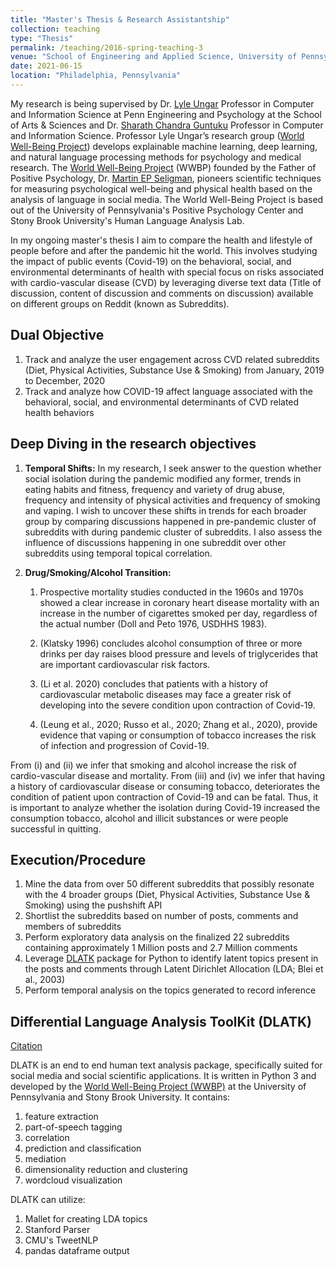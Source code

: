 ```yaml
---
title: "Master's Thesis & Research Assistantship"
collection: teaching
type: "Thesis"
permalink: /teaching/2016-spring-teaching-3
venue: "School of Engineering and Applied Science, University of Pennsylvania"
date: 2021-06-15
location: "Philadelphia, Pennsylvania"
---
```


My research is being supervised by Dr. [Lyle Ungar](https://www.cis.upenn.edu/~ungar/) Professor in Computer and Information Science at Penn Engineering and Psychology at the School of Arts & Sciences and Dr. [Sharath Chandra Guntuku](https://sharathg.cis.upenn.edu/) Professor in Computer and Information Science. Professor Lyle Ungar’s research group ([World Well-Being Project](https://wwbp.org/)) develops explainable machine learning, deep learning, and natural language processing methods for psychology and medical research. The [World Well-Being Project](https://wwbp.org/) (WWBP) founded by the Father of Positive Psychology, Dr. [Martin EP Seligman](https://ppc.sas.upenn.edu/people/martin-ep-seligman), pioneers scientific techniques for measuring psychological well-being and physical health based on the analysis of language in social media. The World Well-Being Project is based out of the University of Pennsylvania's Positive Psychology Center and Stony Brook University's Human Language Analysis Lab. 

In my ongoing master's thesis I aim to compare the health and lifestyle of people before and after the pandemic hit the world.
This involves studying the impact of public events (Covid-19) on the behavioral, social, and environmental determinants of health with special focus on risks associated 
with cardio-vascular disease (CVD) by leveraging diverse text data (Title of discussion, content of discussion and comments on discussion) 
available on different groups on Reddit (known as Subreddits).

Dual Objective
-----
1. Track and analyze the user engagement across CVD related subreddits (Diet, Physical Activities, Substance Use & Smoking) from January, 2019 to December, 2020
2. Track and analyze how COVID-19 affect language associated with the behavioral, social, and environmental determinants of CVD related health behaviors

Deep Diving in the research objectives
-----
1. **Temporal Shifts:**
    In my research, I seek answer to the question whether social isolation during the pandemic modified any former, trends in eating habits and fitness, frequency and variety of drug abuse, frequency and intensity of physical activities and frequency of smoking and vaping. I wish to uncover these shifts in trends for each broader group by comparing discussions happened in pre-pandemic cluster of subreddits with during pandemic cluster of subreddits. I also assess the influence of discussions happening in one subreddit over other subreddits using temporal topical correlation. 

2. **Drug/Smoking/Alcohol Transition:**
    1. Prospective mortality studies conducted in the 1960s and 1970s showed a clear increase in coronary heart disease mortality with an increase in the number of
cigarettes smoked per day, regardless of the actual number (Doll and Peto 1976, USDHHS 1983).

    2. (Klatsky 1996) concludes alcohol consumption of three or more drinks per day raises blood pressure and levels of triglycerides that are important cardiovascular risk factors.

    3. (Li et al. 2020) concludes that patients with a history of cardiovascular metabolic diseases may face a greater risk of developing into the severe condition upon contraction of Covid-19.

    4. (Leung et al., 2020; Russo et al., 2020; Zhang et al., 2020), provide evidence that vaping or consumption of tobacco increases the risk of infection and progression of Covid-19.

From (i) and (ii) we infer that smoking and alcohol increase the risk of cardio-vascular disease and mortality. From (iii) and (iv) we infer that having a history of cardiovascular disease or consuming tobacco, deteriorates the condition of patient upon contraction of Covid-19 and can be fatal. Thus, it is important to analyze whether the isolation during Covid-19 increased the consumption tobacco, alcohol and illicit substances or were people successful in quitting.

Execution/Procedure
-----
1. Mine the data from over 50 different subreddits that possibly resonate with the 4 broader groups (Diet, Physical Activities, Substance Use & Smoking) using the pushshift API
2. Shortlist the subreddits based on number of posts, comments and members of subreddits
3. Perform exploratory data analysis on the finalized 22 subreddits containing approximately 1 Million posts and 2.7 Million comments
4. Leverage [DLATK](http://dlatk.wwbp.org/index.html) package for Python to identify latent topics present in the posts and comments through Latent Dirichlet Allocation (LDA; Blei et al., 2003)
5. Perform temporal analysis on the topics generated to record inference

Differential Language Analysis ToolKit (DLATK)
-----
[Citation](https://aclanthology.org/D17-2010/)

DLATK is an end to end human text analysis package, specifically suited for social media and social scientific applications. It is written in Python 3 and developed by the [World Well-Being Project (WWBP)](https://wwbp.org/) at the University of Pennsylvania and Stony Brook University. It contains:

1. feature extraction
2. part-of-speech tagging
3. correlation
4. prediction and classification
5. mediation
6. dimensionality reduction and clustering
7. wordcloud visualization

DLATK can utilize:

1. Mallet for creating LDA topics
2. Stanford Parser
3. CMU's TweetNLP
4. pandas dataframe output

